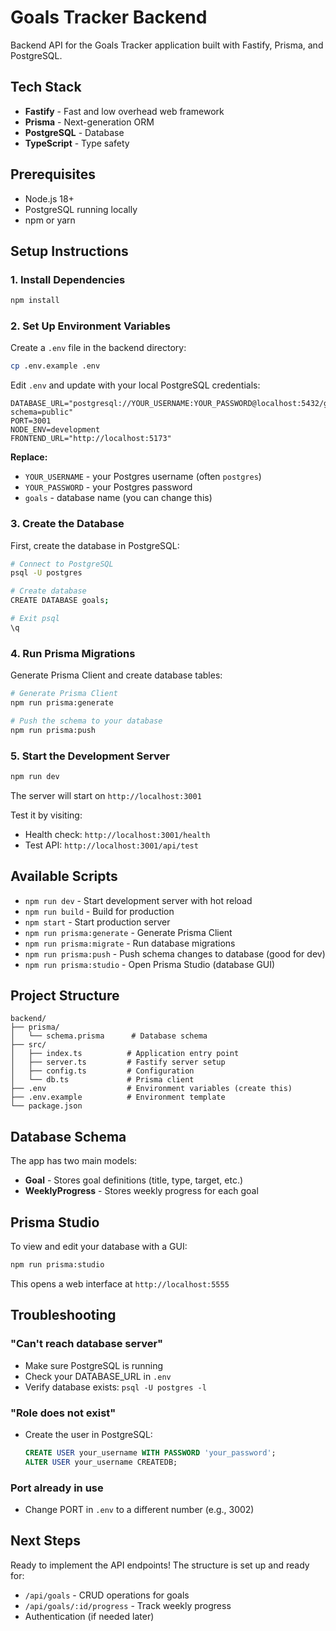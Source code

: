 # Goals Tracker Backend

Backend API for the Goals Tracker application built with Fastify, Prisma, and PostgreSQL.

## Tech Stack

- **Fastify** - Fast and low overhead web framework
- **Prisma** - Next-generation ORM
- **PostgreSQL** - Database
- **TypeScript** - Type safety

## Prerequisites

- Node.js 18+
- PostgreSQL running locally
- npm or yarn

## Setup Instructions

### 1. Install Dependencies

```bash
npm install
```

### 2. Set Up Environment Variables

Create a `.env` file in the backend directory:

```bash
cp .env.example .env
```

Edit `.env` and update with your local PostgreSQL credentials:

```env
DATABASE_URL="postgresql://YOUR_USERNAME:YOUR_PASSWORD@localhost:5432/goals?schema=public"
PORT=3001
NODE_ENV=development
FRONTEND_URL="http://localhost:5173"
```

**Replace:**
- `YOUR_USERNAME` - your Postgres username (often `postgres`)
- `YOUR_PASSWORD` - your Postgres password
- `goals` - database name (you can change this)

### 3. Create the Database

First, create the database in PostgreSQL:

```bash
# Connect to PostgreSQL
psql -U postgres

# Create database
CREATE DATABASE goals;

# Exit psql
\q
```

### 4. Run Prisma Migrations

Generate Prisma Client and create database tables:

```bash
# Generate Prisma Client
npm run prisma:generate

# Push the schema to your database
npm run prisma:push
```

### 5. Start the Development Server

```bash
npm run dev
```

The server will start on `http://localhost:3001`

Test it by visiting:
- Health check: `http://localhost:3001/health`
- Test API: `http://localhost:3001/api/test`

## Available Scripts

- `npm run dev` - Start development server with hot reload
- `npm run build` - Build for production
- `npm start` - Start production server
- `npm run prisma:generate` - Generate Prisma Client
- `npm run prisma:migrate` - Run database migrations
- `npm run prisma:push` - Push schema changes to database (good for dev)
- `npm run prisma:studio` - Open Prisma Studio (database GUI)

## Project Structure

```
backend/
├── prisma/
│   └── schema.prisma      # Database schema
├── src/
│   ├── index.ts          # Application entry point
│   ├── server.ts         # Fastify server setup
│   ├── config.ts         # Configuration
│   └── db.ts             # Prisma client
├── .env                  # Environment variables (create this)
├── .env.example          # Environment template
└── package.json
```

## Database Schema

The app has two main models:

- **Goal** - Stores goal definitions (title, type, target, etc.)
- **WeeklyProgress** - Stores weekly progress for each goal

## Prisma Studio

To view and edit your database with a GUI:

```bash
npm run prisma:studio
```

This opens a web interface at `http://localhost:5555`

## Troubleshooting

### "Can't reach database server"
- Make sure PostgreSQL is running
- Check your DATABASE_URL in `.env`
- Verify database exists: `psql -U postgres -l`

### "Role does not exist"
- Create the user in PostgreSQL:
  ```sql
  CREATE USER your_username WITH PASSWORD 'your_password';
  ALTER USER your_username CREATEDB;
  ```

### Port already in use
- Change PORT in `.env` to a different number (e.g., 3002)

## Next Steps

Ready to implement the API endpoints! The structure is set up and ready for:
- `/api/goals` - CRUD operations for goals
- `/api/goals/:id/progress` - Track weekly progress
- Authentication (if needed later)
